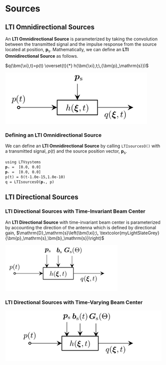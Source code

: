 # Sources

## LTI Omnidirectional Sources

An **LTI Omnidirectional Source**  is parameterized by taking the convolution between the transmitted signal and the impulse response from the source located at position, $\bm{p}_\mathrm{s}$. Mathematically, we can define an **LTI Omnidirectional Source** as follows.

$q(\bm{\xi},t)=p(t) \overset{t}{*} h(\bm{\xi},t;\,{\bm{p}_\mathrm{s}})$

![](https://raw.githubusercontent.com/NMSU-ISA/LTVsystems/main/docs/src/assets/LTI_BD_source.png)


### Defining an LTI Omnidirectional Source
We can define an  **LTI Omnidirectional Source** by calling `LTIsourcesO()` with a transmitted signal, $p(t)$ and the source position vector, $\bm{p}_\mathrm{s}$.
```@example
using LTVsystems
𝐩ₛ =  [0.0, 0.0]
𝐩ᵣ =  [0.0, 0.0]  
p(t) = δ(t-1.0e-15,1.0e-10)
q = LTIsourcesO(𝐩ₛ, p)
```
## LTI Directional Sources

### LTI Directional Sources with Time-Invariant Beam Center

An **LTI Directional Source** with time-invariant beam center is parameterized by accounting the direction of the antenna which is defined by directional gain, $\mathrm{D}_\mathrm{s}\left(\bm{\xi};\,
\textcolor{myLightSlateGrey}{\bm{p}_\mathrm{s},\bm{b}_\mathrm{s}}\right)$

![](https://raw.githubusercontent.com/NMSU-ISA/LTVsystems/main/docs/src/assets/LTID_sourceTI.png)


### LTI Directional Sources with Time-Varying Beam Center


![](https://raw.githubusercontent.com/NMSU-ISA/LTVsystems/main/docs/src/assets/LTIDir_source.png)
